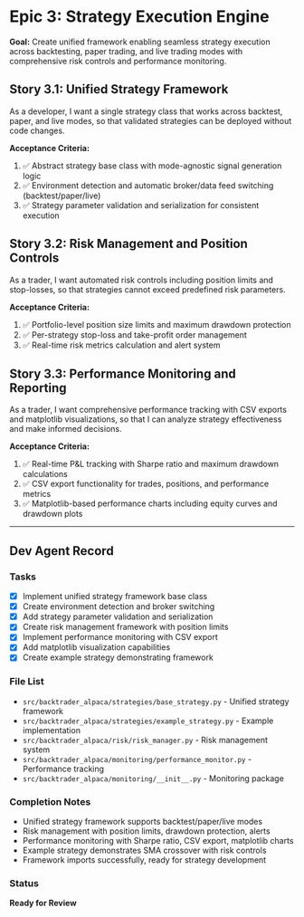 # Epic 3: Strategy Execution Engine

**Goal:** Create unified framework enabling seamless strategy execution across backtesting, paper trading, and live trading modes with comprehensive risk controls and performance monitoring.

## Story 3.1: Unified Strategy Framework
As a developer,
I want a single strategy class that works across backtest, paper, and live modes,
so that validated strategies can be deployed without code changes.

**Acceptance Criteria:**
1. ✅ Abstract strategy base class with mode-agnostic signal generation logic
2. ✅ Environment detection and automatic broker/data feed switching (backtest/paper/live)
3. ✅ Strategy parameter validation and serialization for consistent execution

## Story 3.2: Risk Management and Position Controls
As a trader,
I want automated risk controls including position limits and stop-losses,
so that strategies cannot exceed predefined risk parameters.

**Acceptance Criteria:**
1. ✅ Portfolio-level position size limits and maximum drawdown protection
2. ✅ Per-strategy stop-loss and take-profit order management
3. ✅ Real-time risk metrics calculation and alert system

## Story 3.3: Performance Monitoring and Reporting
As a trader,
I want comprehensive performance tracking with CSV exports and matplotlib visualizations,
so that I can analyze strategy effectiveness and make informed decisions.

**Acceptance Criteria:**
1. ✅ Real-time P&L tracking with Sharpe ratio and maximum drawdown calculations
2. ✅ CSV export functionality for trades, positions, and performance metrics
3. ✅ Matplotlib-based performance charts including equity curves and drawdown plots

---

## Dev Agent Record

### Tasks
- [x] Implement unified strategy framework base class
- [x] Create environment detection and broker switching
- [x] Add strategy parameter validation and serialization
- [x] Create risk management framework with position limits
- [x] Implement performance monitoring with CSV export
- [x] Add matplotlib visualization capabilities
- [x] Create example strategy demonstrating framework

### File List
- `src/backtrader_alpaca/strategies/base_strategy.py` - Unified strategy framework
- `src/backtrader_alpaca/strategies/example_strategy.py` - Example implementation
- `src/backtrader_alpaca/risk/risk_manager.py` - Risk management system
- `src/backtrader_alpaca/monitoring/performance_monitor.py` - Performance tracking
- `src/backtrader_alpaca/monitoring/__init__.py` - Monitoring package

### Completion Notes
- Unified strategy framework supports backtest/paper/live modes
- Risk management with position limits, drawdown protection, alerts
- Performance monitoring with Sharpe ratio, CSV export, matplotlib charts
- Example strategy demonstrates SMA crossover with risk controls
- Framework imports successfully, ready for strategy development

### Status
**Ready for Review**
